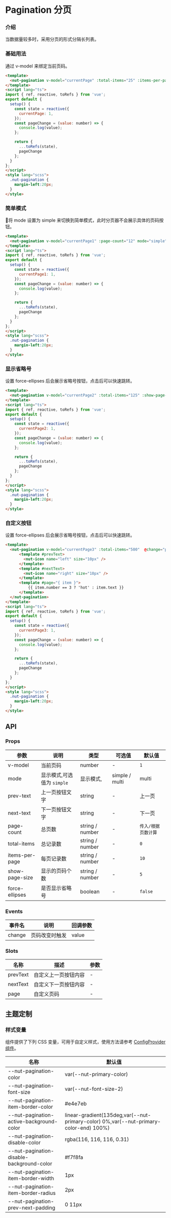 # Pagination 分页

### 介绍

当数据量较多时，采用分页的形式分隔长列表。

### 基础用法

通过 v-model 来绑定当前页码。

```html
<template>
  <nut-pagination v-model="currentPage" :total-items="25" :items-per-page="5" @change="pageChange" />
</template>
<script lang="ts">
import { ref, reactive, toRefs } from 'vue';
export default {
  setup() {
    const state = reactive({
      currentPage: 1,
    });
    const pageChange = (value: number) => {
      console.log(value);
    };

    return {
      ...toRefs(state),
      pageChange
    };
  }
};
</script>
<style lang="scss">
  .nut-pagination {
    margin-left:20px;
  }
</style>
```

### 简单模式

将 mode 设置为 simple 来切换到简单模式，此时分页器不会展示具体的页码按钮。

```html
<template>
  <nut-pagination v-model="currentPage1" :page-count="12" mode="simple" @change="pageChange" />
</template>
<script lang="ts">
import { ref, reactive, toRefs } from 'vue';
export default {
  setup() {
    const state = reactive({
      currentPage1: 1,
    });
    const pageChange = (value: number) => {
      console.log(value);
    };

    return {
      ...toRefs(state),
      pageChange
    };
  }
};
</script>
<style lang="scss">
  .nut-pagination {
    margin-left:20px;
  }
</style>
```

### 显示省略号

设置 force-ellipses 后会展示省略号按钮，点击后可以快速跳转。

```html
<template>
  <nut-pagination v-model="currentPage2" :total-items="125" :show-page-size="3"  @change="pageChange"  force-ellipses/>
</template>
<script lang="ts">
import { ref, reactive, toRefs } from 'vue';
export default {
  setup() {
    const state = reactive({
      currentPage2: 1,
    });
    const pageChange = (value: number) => {
      console.log(value);
    };

    return {
      ...toRefs(state),
      pageChange
    };
  }
};
</script>
<style lang="scss">
  .nut-pagination {
    margin-left:20px;
  }
</style>
```

### 自定义按钮

设置 force-ellipses 后会展示省略号按钮，点击后可以快速跳转。

```html
<template>
  <nut-pagination v-model="currentPage3" :total-items="500"  @change="pageChange"  :show-page-size="5">
      <template #prevText>
        <nut-icon name="left" size="10px" />
      </template>
      <template #nextText>
        <nut-icon name="right" size="10px" />
      </template>
      <template #page="{ item }">
          {{ item.number == 3 ? 'hot' : item.text }}
      </template>
  </nut-pagination>
</template>
<script lang="ts">
import { ref, reactive, toRefs } from 'vue';
export default {
  setup() {
    const state = reactive({
      currentPage3: 1,
    });
    const pageChange = (value: number) => {
      console.log(value);
    };

    return {
      ...toRefs(state),
      pageChange
    };
  }
};
</script>
<style lang="scss">
  .nut-pagination {
    margin-left:20px;
  }
</style>
```

## API

### Props

| 参数           | 说明                       | 类型            | 可选值         | 默认值              |
|----------------|--------------------------|-----------------|----------------|---------------------|
| v-model        | 当前页码                   | number          | -              | `1`                 |
| mode           | 显示模式,可选值为 `simple` | 显示模式,       | simple / multi | multi               |
| prev-text      | 上一页按钮文字             | string          | -              | 上一页              |
| next-text      | 下一页按钮文字             | string          | -              | 下一页              |
| page-count     | 总页数                     | string / number | -              | `传入/根据页数计算` |
| total-items    | 总记录数                   | string / number | -              | `0`                 |
| items-per-page | 每页记录数                 | string / number | -              | `10`                |
| show-page-size | 显示的页码个数             | string / number | -              | `5`                 |
| force-ellipses | 是否显示省略号             | boolean         | -              | `false`             |

### Events

| 事件名 | 说明           | 回调参数 |
|--------|--------------|----------|
| change | 页码改变时触发 | value    |

### Slots

| 名称     | 描述                 | 参数 |
|----------|--------------------|------|
| prevText | 自定义上一页按钮内容 | -    |
| nextText | 自定义下一页按钮内容 | -    |
| page     | 自定义页码           | -    |

## 主题定制

### 样式变量

组件提供了下列 CSS 变量，可用于自定义样式，使用方法请参考 [ConfigProvider 组件](/components/basic/configprovider)。

| 名称                                      | 默认值                                                                                |
|-------------------------------------------|---------------------------------------------------------------------------------------|
| --nut-pagination-color                    | var(--nut-primary-color)                                                              |
| --nut-pagination-font-size                | var(--nut-font-size-2)                                                                |
| --nut-pagination-item-border-color        | #e4e7eb                                                                               |
| --nut-pagination-active-background-color  | linear-gradient(135deg,var(--nut-primary-color) 0%,var(--nut-primary-color-end) 100%) |
| --nut-pagination-disable-color            | rgba(116, 116, 116, 0.31)                                                             |
| --nut-pagination-disable-background-color | #f7f8fa                                                                               |
| --nut-pagination-item-border-width        | 1px                                                                                   |
| --nut-pagination-item-border-radius       | 2px                                                                                   |
| --nut-pagination-prev-next-padding        | 0 11px                                                                                |
